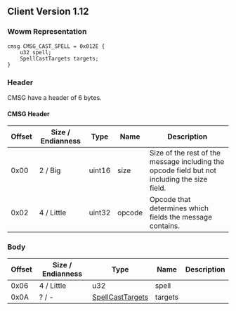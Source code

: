 ## Client Version 1.12

### Wowm Representation
```rust,ignore
cmsg CMSG_CAST_SPELL = 0x012E {
    u32 spell;
    SpellCastTargets targets;
}
```
### Header
CMSG have a header of 6 bytes.

#### CMSG Header
| Offset | Size / Endianness | Type   | Name   | Description |
| ------ | ----------------- | ------ | ------ | ----------- |
| 0x00   | 2 / Big           | uint16 | size   | Size of the rest of the message including the opcode field but not including the size field.|
| 0x02   | 4 / Little        | uint32 | opcode | Opcode that determines which fields the message contains.|
### Body
| Offset | Size / Endianness | Type | Name | Description |
| ------ | ----------------- | ---- | ---- | ----------- |
| 0x06 | 4 / Little | u32 | spell |  |
| 0x0A | ? / - | [SpellCastTargets](spellcasttargets.md) | targets |  |
